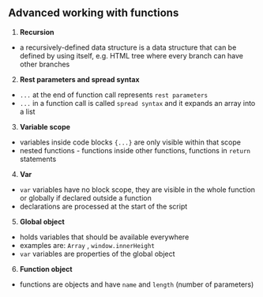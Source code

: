 ## Advanced working with functions
1. **Recursion**
- a recursively-defined data structure is a data structure that can be defined by using itself, e.g. HTML tree where every branch can have other branches
2. **Rest parameters and spread syntax**
- `...` at the end of function call represents `rest parameters`
- `...` in a function call is called `spread syntax` and it expands an array into a list
3. **Variable scope**
- variables inside code blocks `{...}` are only visible within that scope
- nested functions - functions inside other functions, functions in `return` statements
4. **Var**
- `var` variables have no block scope, they are visible in the whole function or globally if declared outside a function
- declarations are processed at the start of the script
5. **Global object**
- holds variables that should be available everywhere
- examples are: `Array` , `window.innerHeight`
- `var` variables are properties of the global object
6. **Function object**
- functions are objects and have `name` and `length` (number of parameters)


